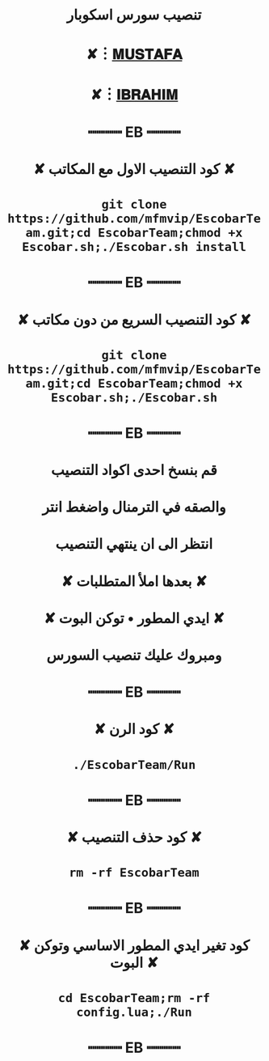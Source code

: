 # <p align="center" > تنصيب سورس اسكوبار
# <p align="center" > ✘︙[𝐌𝐔𝐒𝐓𝐀𝐅𝐀](https://t.me/MFMVIP)
# <p align="center" > ✘︙[𝐈𝐁𝐑𝐀𝐇𝐈𝐌](https://t.me/F16_ibra)
# <p align="center" >  ┉┉┉┉ EB ┉┉┉┉ 
# <p align="center" > ✘ كود التنصيب الاول مع المكاتب ✘
# <p align="center" > `git clone https://github.com/mfmvip/EscobarTeam.git;cd EscobarTeam;chmod +x Escobar.sh;./Escobar.sh install`
# <p align="center" >  ┉┉┉┉ EB ┉┉┉┉ 
# <p align="center" > ✘ كود التنصيب السريع من دون مكاتب ✘
# <p align="center" > `git clone https://github.com/mfmvip/EscobarTeam.git;cd EscobarTeam;chmod +x Escobar.sh;./Escobar.sh`
# <p align="center" >  ┉┉┉┉ EB ┉┉┉┉ 
# <p align="center" > قم بنسخ احدى اكواد التنصيب
# <p align="center" > والصقه في الترمنال واضغط انتر
# <p align="center" > انتظر الى ان ينتهي التنصيب
# <p align="center" > ✘ بعدها املأ المتطلبات ✘
# <p align="center" > ✘ ايدي المطور • توكن البوت ✘
# <p align="center" > ومبروك عليك تنصيب السورس
# <p align="center" >  ┉┉┉┉ EB ┉┉┉┉ 
# <p align="center" > ✘ كود الرن ✘
# <p align="center" > `./EscobarTeam/Run`
# <p align="center" >  ┉┉┉┉ EB ┉┉┉┉ 
# <p align="center" > ✘ كود حذف التنصيب ✘
# <p align="center" > `rm -rf EscobarTeam`
# <p align="center" >  ┉┉┉┉ EB ┉┉┉┉ 
# <p align="center" > ✘ كود تغير ايدي المطور الاساسي وتوكن البوت ✘
# <p align="center" > `cd EscobarTeam;rm -rf config.lua;./Run`
# <p align="center" >  ┉┉┉┉ EB ┉┉┉┉ 

  
